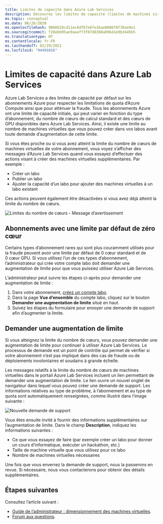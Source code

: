 ```yaml
---
title: Limites de capacité dans Azure Lab Services
description: Découvrez les limites de capacité (limites de machines virtuelles) dans Azure Lab Services.
ms.topic: conceptual
ms.date: 06/26/2020
ms.openlocfilehash: 9866628cd11ec8df67e6fe16ae8806f0f30ae9a1
ms.sourcegitcommit: f28ebb95ae9aaaff3f87d8388a09b41e0b3445b5
ms.translationtype: HT
ms.contentlocale: fr-FR
ms.lasthandoff: 03/29/2021
ms.locfileid: "94491016"
---
```

# <a name="capacity-limits-in-azure-lab-services"></a>Limites de capacité dans Azure Lab Services
Azure Lab Services a des limites de capacité par défaut sur les abonnements Azure pour respecter les limitations de quota d’Azure Compute ainsi que pour atténuer la fraude. Tous les abonnements Azure ont une limite de capacité initiale, qui peut varier en fonction du type d’abonnement, du nombre de cœurs de calcul standard et des cœurs de GPU disponibles dans Azure Lab Services. Ainsi, il existe une limite au nombre de machines virtuelles que vous pouvez créer dans vos labos avant toute demande d’augmentation de cette limite.  

Si vous êtes proche ou si vous avez atteint la limite du nombre de cœurs de machines virtuelles de votre abonnement, vous voyez s’afficher des messages d’Azure Lab Services quand vous essayez d’effectuer des actions visant à créer des machines virtuelles supplémentaires. Par exemple : 

- Créer un labo
- Publier un labo
- Ajuster la capacité d’un labo pour ajouter des machines virtuelles à un labo existant

Ces actions peuvent également être désactivées si vous avez déjà atteint la limite du nombre de cœurs. 

![Limites du nombre de cœurs - Message d’avertissement](./media/capacity-limits/warning-message.png)

## <a name="subscriptions-with-default-limit-of-zero-cores"></a>Abonnements avec une limite par défaut de zéro cœur
Certains types d’abonnement rares qui sont plus couramment utilisés pour la fraude peuvent avoir une limite par défaut de 0 cœur standard et de 0 cœur GPU. Si vous utilisez l’un de ces types d’abonnement, l’administrateur qui crée votre compte labo doit demander une augmentation de limite pour que vous puissiez utiliser Azure Lab Services. 

L’administrateur peut suivre les étapes ci-après pour demander une augmentation de limite :  

1.  Dans votre abonnement, [créez un compte labo](tutorial-setup-lab-account.md).
2.  Dans la page **Vue d’ensemble** du compte labo, cliquez sur le bouton **Demander une augmentation de limite** situé en haut. 
3.  Suivez les étapes du formulaire pour envoyer une demande de support afin d’augmenter la limite.

## <a name="request-a-limit-increase"></a>Demander une augmentation de limite
Si vous atteignez la limite du nombre de cœurs, vous pouvez demander une augmentation de limite pour continuer à utiliser Azure Lab Services. Le processus de demande est un point de contrôle qui permet de vérifier si votre abonnement n’est pas impliqué dans des cas de fraude ou de déploiements involontaires et soudains à grande échelle.

Les messages relatifs à la limite du nombre de cœurs de machines virtuelles dans le portail Azure Lab Services incluent un lien permettant de demander une augmentation de limite. Le lien ouvre un nouvel onglet de navigateur dans lequel vous pouvez créer une demande de support. Les informations relatives au type de problème, à l’abonnement et au type de quota sont automatiquement renseignées, comme illustré dans l’image suivante : 

![Nouvelle demande de support](./media/capacity-limits/new-support-request.png)


Vous êtes ensuite invité à fournir des informations supplémentaires sur l’augmentation de limite. Dans le champ **Description**, indiquez les informations suivantes :

- Ce que vous essayez de faire (par exemple créer un labo pour donner un cours d’informatique, exécuter un hackathon, etc.)
- Taille de machine virtuelle que vous utilisez pour ce labo
- Nombre de machines virtuelles nécessaires

Une fois que vous enverrez la demande de support, nous la passerons en revue. Si nécessaire, nous vous contacterons pour obtenir des détails supplémentaires. 

## <a name="next-steps"></a>Étapes suivantes
Consultez l’article suivant :
- [Guide de l’administrateur : dimensionnement des machines virtuelles](administrator-guide.md#vm-sizing).
- [Forum aux questions](classroom-labs-faq.md).